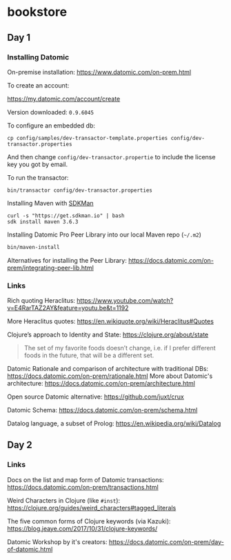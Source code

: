# bookstore

## Day 1

### Installing Datomic

On-premise installation:
https://www.datomic.com/on-prem.html 

To create an account:

https://my.datomic.com/account/create 

Version downloaded: `0.9.6045`

To configure an embedded db:

```
cp config/samples/dev-transactor-template.properties config/dev-transactor.properties 
```

And then change `config/dev-transactor.propertie` to include the license key you got by email.

To run the transactor:

```
bin/transactor config/dev-transactor.properties 
```

Installing Maven with [SDKMan](https://sdkman.io/)

```
curl -s "https://get.sdkman.io" | bash 
sdk install maven 3.6.3 
```

Installing Datomic Pro Peer Library into our local Maven repo (`~/.m2`)

```sh
bin/maven-install
```

Alternatives for installing the Peer Library: https://docs.datomic.com/on-prem/integrating-peer-lib.html

### Links

Rich quoting Heraclitus: https://www.youtube.com/watch?v=E4RarTAZ2AY&feature=youtu.be&t=1192 

More Heraclitus quotes: https://en.wikiquote.org/wiki/Heraclitus#Quotes

Clojure’s approach to Identity and State: https://clojure.org/about/state
> The set of my favorite foods doesn’t change, i.e. if I prefer different foods in the future, that will be a different set.

Datomic Rationale and comparison of architecture with traditional DBs: https://docs.datomic.com/on-prem/rationale.html 
More about Datomic's architecture: https://docs.datomic.com/on-prem/architecture.html

Open source Datomic alternative: https://github.com/juxt/crux 

Datomic Schema: https://docs.datomic.com/on-prem/schema.html 


Datalog language, a subset of Prolog: https://en.wikipedia.org/wiki/Datalog

## Day 2

### Links

Docs on the list and map form of Datomic transactions: https://docs.datomic.com/on-prem/transactions.html

Weird Characters in Clojure (like `#inst`): https://clojure.org/guides/weird_characters#tagged_literals

The five common forms of Clojure keywords (via Kazuki): https://blog.jeaye.com/2017/10/31/clojure-keywords/

Datomic Workshop by it's creators: https://docs.datomic.com/on-prem/day-of-datomic.html